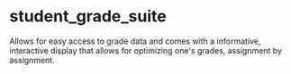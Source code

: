 # student_grade_suite

Allows for easy access to grade data and comes with a informative, interactive display that allows for 
optimizing one's grades, assignment by assignment.
